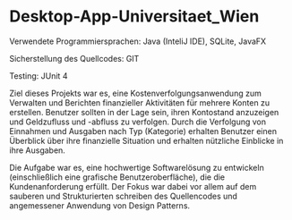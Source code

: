 # Desktop-App-Universitaet_Wien

Verwendete Programmiersprachen: Java (InteliJ IDE), SQLite, JavaFX

Sicherstellung des Quellcodes: GIT

Testing: JUnit 4

Ziel dieses Projekts war es, eine Kostenverfolgungsanwendung zum Verwalten und Berichten finanzieller Aktivitäten für mehrere Konten zu erstellen. Benutzer sollten in der Lage sein, ihren Kontostand anzuzeigen und Geldzufluss und -abfluss zu verfolgen. Durch die Verfolgung von Einnahmen und Ausgaben nach Typ (Kategorie) erhalten Benutzer einen Überblick über ihre finanzielle Situation und erhalten nützliche Einblicke in ihre Ausgaben. 

Die Aufgabe war es, eine hochwertige Softwarelösung zu entwickeln (einschließlich eine grafische Benutzeroberfläche), die die Kundenanforderung erfüllt. Der Fokus war dabei vor allem auf dem sauberen und Strukturierten schreiben des Quellencodes und angemessener Anwendung von Design Patterns. 
